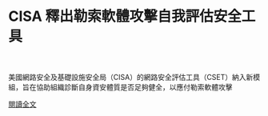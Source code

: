 # CISA 釋出勒索軟體攻擊自我評估安全工具

<!--more-->
<!--435-->
<br><br/>
美國網路安全及基礎設施安全局（CISA）的網路安全評估工具（CSET）納入新模組，旨在協助組織診斷自身資安體質是否足夠健全，以應付勒索軟體攻擊

[閱讀全文](https://www.facebook.com/netwargame/posts/4004951322887021)
